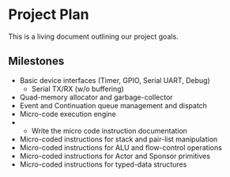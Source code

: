 # Project Plan

This is a living document outlining our project goals.

## Milestones

  * Basic device interfaces (Timer, GPIO, Serial UART, Debug)
    * Serial TX/RX (w/o buffering)
  * Quad-memory allocator and garbage-collector
  * Event and Continuation queue management and dispatch
  * Micro-code execution engine
  * * Write the micro code instruction documentation
  * Micro-coded instructions for stack and pair-list manipulation
  * Micro-coded instructions for ALU and flow-control operations
  * Micro-coded instructions for Actor and Sponsor primitives
  * Micro-coded instructions for typed-data structures
